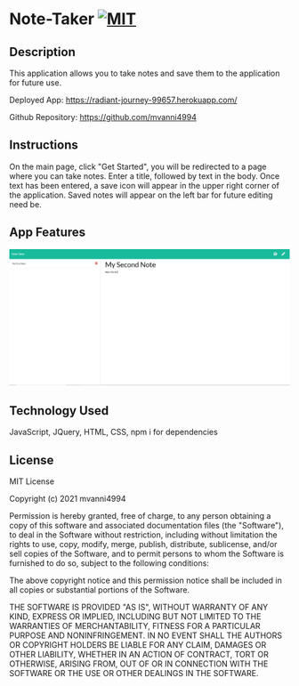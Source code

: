 # Note-Taker [![MIT](https://img.shields.io/badge/License-MIT-yellow.svg)](https://opensource.org/licenses/MIT)

## Description
This application allows you to take notes and save them to the application for future use.

Deployed App: https://radiant-journey-99657.herokuapp.com/

Github Repository: https://github.com/mvanni4994

## Instructions
On the main page, click "Get Started", you will be redirected to a page where you can take notes. Enter a title, followed by text in the body. Once text has been entered, a save icon will appear in the upper right corner of the application. Saved notes will appear on the left bar for future editing need be.

## App Features

![image](/public/Capture.jpg)

## Technology Used
JavaScript, JQuery, HTML, CSS, npm i for dependencies

## License

MIT License

Copyright (c) 2021 mvanni4994

Permission is hereby granted, free of charge, to any person obtaining a copy of this software and associated documentation files (the "Software"), to deal in the Software without restriction, including without limitation the rights to use, copy, modify, merge, publish, distribute, sublicense, and/or sell copies of the Software, and to permit persons to whom the Software is furnished to do so, subject to the following conditions:

The above copyright notice and this permission notice shall be included in all copies or substantial portions of the Software.

THE SOFTWARE IS PROVIDED "AS IS", WITHOUT WARRANTY OF ANY KIND, EXPRESS OR IMPLIED, INCLUDING BUT NOT LIMITED TO THE WARRANTIES OF MERCHANTABILITY, FITNESS FOR A PARTICULAR PURPOSE AND NONINFRINGEMENT. IN NO EVENT SHALL THE AUTHORS OR COPYRIGHT HOLDERS BE LIABLE FOR ANY CLAIM, DAMAGES OR OTHER LIABILITY, WHETHER IN AN ACTION OF CONTRACT, TORT OR OTHERWISE, ARISING FROM, OUT OF OR IN CONNECTION WITH THE SOFTWARE OR THE USE OR OTHER DEALINGS IN THE SOFTWARE.
